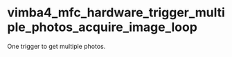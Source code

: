 # vimba4_mfc_hardware_trigger_multiple_photos_acquire_image_loop
One trigger to get multiple photos.

